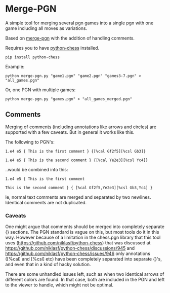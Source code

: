 # Merge-PGN

A simple tool for merging several pgn games into a single pgn with one
game including all moves as variations.

Based on [merge-pgn](https://github.com/permutationlock/merge-pgn) with the addition of handling comments.

Requires you to have [python-chess](https://python-chess.readthedocs.io)
installed.

```
pip install python-chess
```

Example:
```
python merge-pgn.py "game1.pgn" "game2.pgn" "games3-7.pgn" > "all_games.pgn"
```

Or, one PGN with multiple games:
```
python merge-pgn.py "games.pgn" > "all_games_merged.pgn"
```

## Comments

Merging of comments (including annotations like arrows and circles) are supported
with a few caveats. But in general it works like this.

The following to PGN's:

```
1.e4 e5 { This is the first comment } {[%cal Gf2f5][%csl Gb3]}
```

```
1.e4 e5 { This is the second comment } {[%cal Ye2e3][%csl Yc4]}
```

..would be combined into this:

```
1.e4 e5 { This is the first comment

This is the second comment } { [%cal Gf2f5,Ye2e3][%csl Gb3,Yc4] }
```

Ie, normal text comments are merged and separated by two newlines. Identical comments 
are not duplicated.

### Caveats

One might argue that comments should be merged into completely separate {} sections. The PGN standard is vague on this, but most tools do it in this way. However because of a limitation in the chess.pgn library that this tool uses 
(https://github.com/niklasf/python-chess) that was discussed at 
https://github.com/niklasf/python-chess/discussions/945 and 
https://github.com/niklasf/python-chess/issues/946 only annotations ([%cal] and [%csl] etc) have been completely separated into separate {}'s, and even that in a kind of hacky solution.

There are some unhandled issues left, such as when two identical arrows of different colors are found. In that case, both are included in the PGN and left to the viewer to handle, which might not be optimal.

